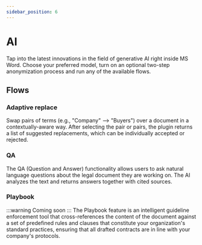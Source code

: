 ```yaml
---
sidebar_position: 6
---
```


# AI

Tap into the latest innovations in the field of generative AI right inside MS Word. Choose your preferred model, turn on an optional two-step anonymization process and run any of the available flows.

## Flows

### Adaptive replace

Swap pairs of terms (e.g., "Company" –> "Buyers") over a document in a contextually-aware way. After selecting the pair or pairs, the plugin returns a list of suggested replacements, which can be individually accepted or rejected.

### QA

The QA (Question and Answer) functionality allows users to ask natural language questions about the legal document they are working on. The AI analyzes the text and returns answers together with cited sources.

### Playbook

:::warning Coming soon
:::
The Playbook feature is an intelligent guideline enforcement tool that cross-references the content of the document against a set of predefined rules and clauses that constitute your organization's standard practices, ensuring that all drafted contracts are in line with your company's protocols.

